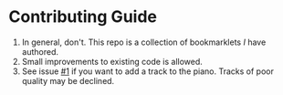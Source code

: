 # Contributing Guide

1. In general, don't. This repo is a collection of bookmarklets *I* have authored.
2. Small improvements to existing code is allowed.
3. See issue [#1](https://github.com/Krazete/bookmarklets/issues/1) if you want to add a track to the piano. Tracks of poor quality may be declined.
